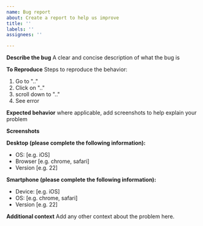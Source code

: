 ```yaml
---
name: Bug report
about: Create a report to help us improve
title: ''
labels: ''
assignees: ''

---
```


**Describe the bug**
A clear and concise description of what the bug is

**To Reproduce**
Steps to reproduce the behavior:
1. Go to ".."
2. Click on ".."
3. scroll down to ".."
4. See error

**Expected behavior**
where applicable, add screenshots to help explain your problem

**Screenshots**

**Desktop (please complete the following information):**
 - OS: [e.g. iOS]
 - Browser [e.g. chrome, safari]
 - Version [e.g. 22]

**Smartphone (please complete the following information):**
 - Device: [e.g. iOS]
 - OS: [e.g. chrome, safari]
 - Version [e.g. 22]

**Additional context**
Add any other context about the problem here.
